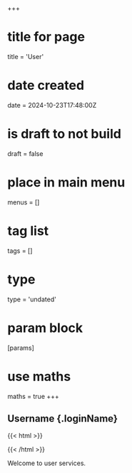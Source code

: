 +++
# title for page
title = 'User'
# date created
date = 2024-10-23T17:48:00Z
# is draft to not build
draft = false
# place in main menu
menus = []
# tag list
tags = []
# type
type = 'undated'
# param block
[params]
# use maths
maths = true
+++

## Username {.loginName}

{{< html >}}

<div
data-type="standard"
data-size="large"
data-theme="outline"
data-text="sign_in_with"
data-shape="rectangular"
data-logo_alignment="left">
{{< /html >}}

Welcome to user services.
